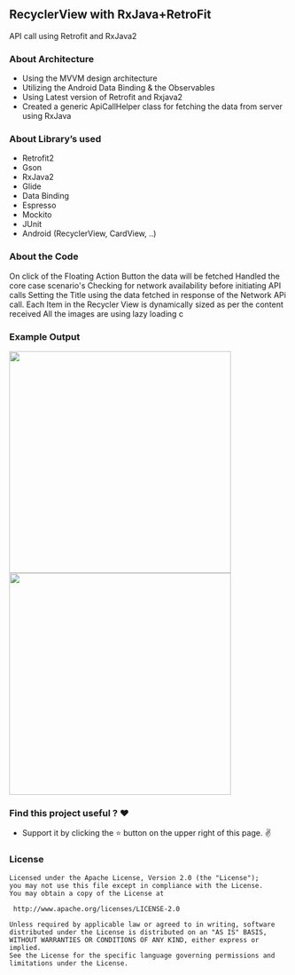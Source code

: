 

## RecyclerView with RxJava+RetroFit
API call using Retrofit and RxJava2

### About Architecture 

* Using the MVVM design architecture 
* Utilizing the Android Data Binding & the Observables  
* Using Latest version of Retrofit and Rxjava2
* Created a generic ApiCallHelper class for fetching the data from server using RxJava

### About Library’s used 
* Retrofit2
* Gson
* RxJava2
* Glide
* Data Binding
* Espresso
* Mockito
* JUnit
* Android (RecyclerView, CardView, ..)

### About the Code
  On click of the Floating Action Button the data will be fetched 
  Handled the core case scenario's
  Checking for network availability before initiating API calls
  Setting the Title using the data fetched in response of the Network APi call.
  Each Item in the Recycler View is dynamically sized as per the content received
  All the images are using lazy loading c


### Example Output

<img src="https://github.com/SunilRaoS/Telstra/blob/master/screenshot/Data1.png" width="400">
<img src="https://github.com/SunilRaoS/Telstra/blob/master/screenshot/InitialScreen.png" width="400">


### Find this project useful ? ❤️

* Support it by clicking the ⭐️ button on the upper right of this page. ✌️


### License
```
Licensed under the Apache License, Version 2.0 (the "License");
you may not use this file except in compliance with the License.
You may obtain a copy of the License at

 http://www.apache.org/licenses/LICENSE-2.0

Unless required by applicable law or agreed to in writing, software
distributed under the License is distributed on an "AS IS" BASIS,
WITHOUT WARRANTIES OR CONDITIONS OF ANY KIND, either express or implied.
See the License for the specific language governing permissions and
limitations under the License.
```
